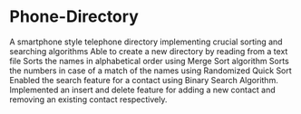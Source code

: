 # Phone-Directory
A smartphone style telephone directory implementing crucial sorting and searching algorithms
Able to create a new directory by reading from a text file
Sorts the names in alphabetical order using Merge Sort algorithm
Sorts the numbers in case of a match of the names using Randomized Quick Sort
Enabled the search feature for a contact using Binary Search Algorithm.
Implemented an insert and delete feature for adding a new contact and removing an existing contact respectively.
